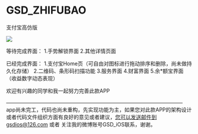 # GSD_ZHIFUBAO
支付宝高仿版

![](http://cdn.cocimg.com/bbs/attachment/Fid_19/19_441660_27f509e864e8624.gif)

等待完成界面：
1.手势解锁界面
2.其他详情页面

已经完成界面：
1.支付宝Home页（可自由对图标进行拖动排序和删除，尚未做持久化存储）
2.二维码、条形码扫描功能
3.服务界面
4.财富界面
5.余*额宝界面（收益数字动态表现）

欢迎有兴趣的同学和我一起努力完善此款APP

——————————————————————————————————
app尚未完工，代码也尚未重构，先实现功能为主，如果您对此款APP的架构设计或者代码文件组织方面有良好的意见或者建议，您可以发送邮件到gsdios@126.com 或者 关注我的微博账号GSD_iOS联系，谢谢。 
